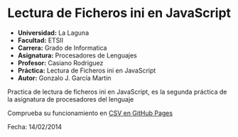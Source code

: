 Lectura de Ficheros ini en JavaScript
====================================

* **Universidad:** La Laguna
* **Facultad:** ETSII
* **Carrera:** Grado de Informatica
* **Asignatura:** Procesadores de Lenguajes
* **Profesor:** Casiano Rodriguez
* **Práctica:** Lectura de Ficheros ini en JavaScript
* **Autor:** Gonzalo J. García Martin

Practica de lectura de ficheros ini en JavaScript, es la segunda práctica de la asignatura de procesadores del lenguaje

Comprueba su funcionamiento en 
[CSV en GitHub Pages](http://alu0100403619.github.io/ficheros_ini/)

Fecha: 14/02/2014